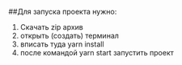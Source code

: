 ##Для запуска проекта нужно:
1) Скачать zip архив
2) открыть (создать) терминал 
3) вписать туда yarn install
4) после командой yarn start запустить проект
